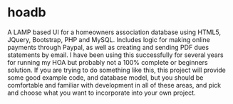 # hoadb
A LAMP based UI for a homeowners association database using HTML5, JQuery, Bootstrap, PHP and MySQL.  Includes logic for making online payments through Paypal, as well as creating and sending PDF dues statements by email.  I have been using this successfully for several years for running my HOA but probably not a 100% complete or beginners solution.  If you are trying to do something like this, this project will provide some good example code, and database model, but you should be comfortable and familiar with development in all of these areas, and pick and choose what you want to incorporate into your own project.

